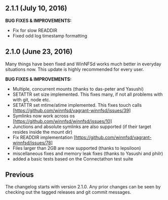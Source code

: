## 2.1.1 (July 10, 2016)

**BUG FIXES & IMPROVEMENTS:**

- Fix for slow READDIR
- Fixed odd log timestamp formatting

## 2.1.0 (June 23, 2016)

Many things have been fixed and WinNFSd works much better in everyday situations now.
This update is highly recommended for every user.

**BUG FIXES & IMPROVEMENTS:**

- Multiple, concurrent mounts (thanks to das-peter and Yasushi)
- SETATTR set size implemented. This fixes many, if not all problems with with git, node etc.
- SETATTR set mtime/atime implemented. This fixes touch calls [https://github.com/winnfsd/vagrant-winnfsd/issues/39]
- Symlinks now work across os [https://github.com/winnfsd/winnfsd/issues/10]
- Junctions and absolute symlinks are also supported (if their target resides inside the mount dir)
- Fix READDIR implementation [https://github.com/winnfsd/vagrant-winnfsd/issues/78]
- Files larger than 2GB are now supported (thanks to lepsiloon)
- miscellaneous fixes and memory leak fixes (thanks to Yasushi and philr)
- added a basic tests based on the Connectathon test suite

## Previous

The changelog starts with version 2.1.0. Any prior changes can be
seen by checking out the tagged releases and git commit messages.
